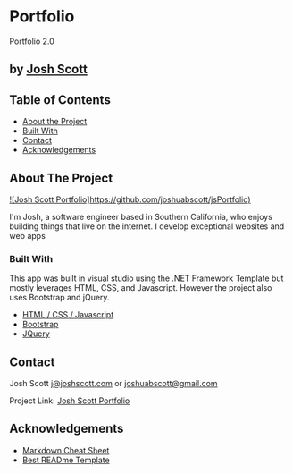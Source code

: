 # Portfolio
 Portfolio 2.0

## by [Josh Scott](https://josh-scott-portfolio.netlify.app/)

<!-- TABLE OF CONTENTS -->
## Table of Contents

* [About the Project](#about-the-project)
* [Built With](#built-with)
* [Contact](#contact)
* [Acknowledgements](#acknowledgements)

## About The Project

<!-- Hero Image -->
[![Josh Scott Portfolio]https://github.com/joshuabscott/jsPortfolio)](https://josh-scott-portfolio.netlify.app/)

I'm Josh, a software engineer based in Southern California, who enjoys building things that live on the internet. I develop exceptional websites and web apps

### Built With

This app was built in visual studio using the .NET Framework Template but mostly leverages HTML, CSS, and Javascript. However the project also uses Bootstrap and jQuery.

* [HTML](https://www.w3schools.com/html/)[ / CSS](https://www.w3schools.com/css/)[ / Javascript](https://www.w3schools.com/js/DEFAULT.asp)
* [Bootstrap](https://getbootstrap.com)
* [JQuery](https://jquery.com)


<!-- CONTACT -->
## Contact
Josh Scott
j@joshscott.com
or
joshuabscott@gmail.com

Project Link: [Josh Scott Portfolio](https://josh-scott-portfolio.netlify.app/)

<!-- ACKNOWLEDGEMENTS -->
## Acknowledgements
* [Markdown Cheat Sheet](https://www.markdownguide.org/cheat-sheet/)
* [Best READme Template](https://github.com/othneildrew/Best-README-Template)
